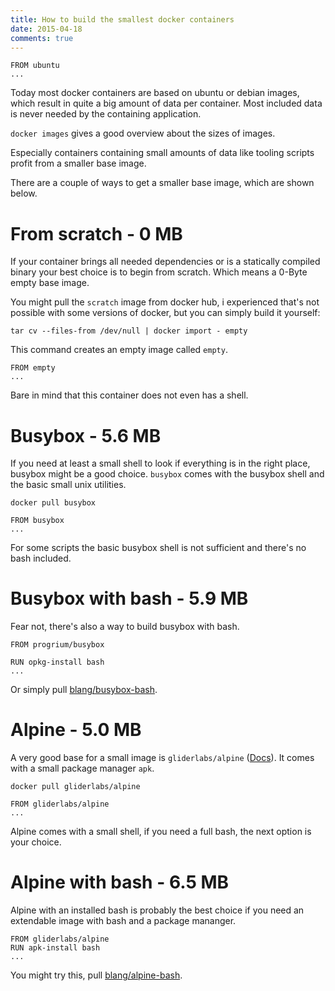 ```yaml
---
title: How to build the smallest docker containers
date: 2015-04-18
comments: true
---
```


```
FROM ubuntu
...
```

Today most docker containers are based on ubuntu or debian images, which result in quite a big amount of data per container. Most included data is never needed by the containing application.

`docker images` gives a good overview about the sizes of images.

Especially containers containing small amounts of data like tooling scripts profit from a smaller base image.

There are a couple of ways to get a smaller base image, which are shown below.

# From scratch - 0 MB

If your container brings all needed dependencies or is a statically compiled binary your best choice is to begin from scratch. Which means a 0-Byte empty base image.

You might pull the `scratch` image from docker hub, i experienced that's not possible with some versions of docker, but you can simply build it yourself:

```
tar cv --files-from /dev/null | docker import - empty
```
This command creates an empty image called `empty`.

```
FROM empty
...
```

Bare in mind that this container does not even has a shell.

# Busybox - 5.6 MB

If you need at least a small shell to look if everything is in the right place, busybox might be a good choice. `busybox` comes with the busybox shell and the basic small unix utilities.

```
docker pull busybox
```

```
FROM busybox
...
```

For some scripts the basic busybox shell is not sufficient and there's no bash included.

# Busybox with bash - 5.9 MB
 
Fear not, there's also a way to build busybox with bash.

```
FROM progrium/busybox

RUN opkg-install bash
...
```

Or simply pull [blang/busybox-bash](https://github.com/blang/busybox-bash-docker).

# Alpine - 5.0 MB

A very good base for a small image is `gliderlabs/alpine` ([Docs](https://github.com/gliderlabs/docker-alpine)). It comes with a small package manager `apk`.

```
docker pull gliderlabs/alpine
```

```
FROM gliderlabs/alpine
...
```

Alpine comes with a small shell, if you need a full bash, the next option is your choice.

# Alpine with bash - 6.5 MB

Alpine with an installed bash is probably the best choice if you need an extendable image with bash and a package mananger.

```
FROM gliderlabs/alpine
RUN apk-install bash
...
```

You might try this, pull [blang/alpine-bash](https://github.com/blang/alpine-bash-docker).
